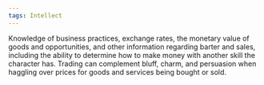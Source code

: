 ```yaml
---
tags: Intellect
---
```

Knowledge of business practices, exchange rates, the monetary value of goods and opportunities, and other information regarding barter and sales, including the ability to determine how to make money with another skill the character has. Trading can complement bluff, charm, and persuasion when haggling over prices for goods and services being bought or sold.